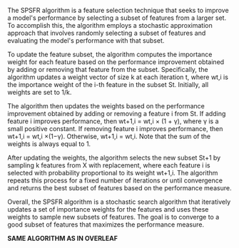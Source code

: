 The SPSFR algorithm is a feature selection technique that seeks to improve a model's performance by selecting a subset of features from a larger set. To accomplish this, the algorithm employs a stochastic approximation approach that involves randomly selecting a subset of features and evaluating the model's performance with that subset.

To update the feature subset, the algorithm computes the importance weight for each feature based on the performance improvement obtained by adding or removing that feature from the subset. Specifically, the algorithm updates a weight vector of size k at each iteration t, where wt,i is the importance weight of the i-th feature in the subset St. Initially, all weights are set to 1/k.

The algorithm then updates the weights based on the performance improvement obtained by adding or removing a feature i from St. If adding feature i improves performance, then wt+1,i = wt,i × (1 + γ), where γ is a small positive constant. If removing feature i improves performance, then wt+1,i = wt,i ×(1−γ). Otherwise, wt+1,i = wt,i. Note that the sum of the weights is always equal to 1.

After updating the weights, the algorithm selects the new subset St+1 by sampling k features from X with replacement, where each feature i is selected with probability proportional to its weight wt+1,i. The algorithm repeats this process for a fixed number of iterations or until convergence and returns the best subset of features based on the performance measure.

Overall, the SPSFR algorithm is a stochastic search algorithm that iteratively updates a set of importance weights for the features and uses these weights to sample new subsets of features. The goal is to converge to a good subset of features that maximizes the performance measure.

**SAME ALGORITHM AS IN OVERLEAF**
